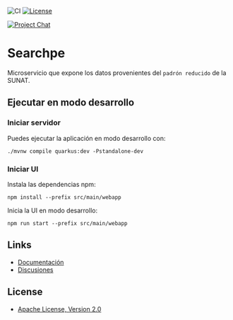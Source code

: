 ![CI](https://github.com/project-openubl/searchpe/workflows/CI/badge.svg)
[![License](https://img.shields.io/badge/Apache-2.0-green.svg)](https://www.apache.org/licenses/LICENSE-2.0)

[![Project Chat](https://img.shields.io/badge/zulip-join_chat-brightgreen.svg?style=for-the-badge&logo=zulip)](https://projectopenubl.zulipchat.com/)

# Searchpe

Microservicio que expone los datos provenientes del `padrón reducido` de la SUNAT.

## Ejecutar en modo desarrollo

### Iniciar servidor

Puedes ejecutar la aplicación en modo desarrollo con:

```shell script
./mvnw compile quarkus:dev -Pstandalone-dev
```

### Iniciar UI

Instala las dependencias npm:

```shell
npm install --prefix src/main/webapp
```

Inicia la UI en modo desarrollo:

```shell
npm run start --prefix src/main/webapp
```

## Links

- [Documentación](https://project-openubl.github.io)
- [Discusiones](https://github.com/project-openubl/searchpe/discussions)

## License

- [Apache License, Version 2.0](https://www.apache.org/licenses/LICENSE-2.0)

